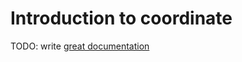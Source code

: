 # Introduction to coordinate

TODO: write [great documentation](http://jacobian.org/writing/great-documentation/what-to-write/)
